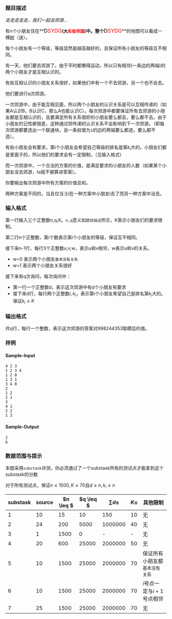 ### 题目描述

*走走走走走，我们一起去郊游...*

有n个小朋友住在**<font color=black size=3>D</font><font color=red size=3>SYDG</font>**(<font color=black size=2.5>大</font><font color=red size=2.5>实验帝国</font>)中。整个**<font color=black size=3>D</font><font color=red size=3>SYDG</font>**的地图可以看成一棵[树](https://baike.baidu.com/item/%E6%A0%91/2699484?fr=aladdin)（迷）。

每个小朋友有一个等级，等级显然是越高越好的，且保证所有小朋友的等级互不相同。

有一天，他们要去郊游了。由于平时都懒得运动，所以只有相邻(一条边的两端)的两个小朋友才是互相认识的。

有些互相认识的小朋友关系很好，如果他们中有一个不去郊游，另一个也不会去。

他们要进行q次郊游。

一次郊游中，由于能互相见面，所以两个小朋友的认识关系是可以互相传递的（如果A认识B，B认识C，那么A也能认识C）。每次郊游中都要保证所有去郊游的小朋友都是互相认识的，且要满足所有关系很好的小朋友要么都去，要么都不去。由于小朋友的记性都很差，这种通过郊传递的认识关系不会影响到下一次郊游。（即每次郊游都要选出一个联通块，且一条权值为`1`的边的两端要么都选，要么都不选）。

有些小朋友会有要求，第i个小朋友会希望自己等级的排名是第$k_i$大的。小朋友们都是爱面子的，所以他们的要求会有一定限制。（见输入格式）

而一次郊游中，一个合法的方案的价值，是满足要求的小朋友的人数（如果某个小朋友没去郊游，ta就不被算进答案）。

你要输出每次郊游中所有方案的价值总和。

两种方案是不同的，当且仅当$\exists i$在一种方案中小朋友i去了而另一种方案中没去。

### 输入格式

第一行输入三个正整数n,q,K。`n,q`意义如`题目描述`所示，K表示小朋友们的要求限制。

第二行n个正整数，第i个数表示第i个小朋友的等级，保证互不相同。

接下来n-1行，每行3个正整数u,v,w，表示u和v相邻，w表示u和v的关系。
- w=0 表示两个小朋友`基本没有关系`
- w=1 表示两个小朋友关系很好

接下来有q次询问，每次询问中：
- 第一行一个正整数d，表示这次郊游中有d个小朋友有要求
- 接下来d行，每行两个正整数$i,k_i$，表示第i个小朋友希望自己是排名第$k_i$大的。保证$k_i \leq K$

### 输出格式

共q行，每行一个整数，表示这次郊游的答案对998244353取模后的值。

### 样例

#### Sample-Input

```plain
4 2 3
1 2 3 4
1 2 0
1 3 1
3 4 0
2
1 2
2 1
3
4 1
2 2
1 3
```

#### Sample-Output

```plain
2
6
```

### 数据范围与提示

本题采用`substask`评测，你必须通过了一个substask所有的测试点才能拿到这个substask的分数

对于所有测试点，保证$n\leq 1500,K \leq 70$且$d \leq n,k_i \leq n$

|substask|source|$n \leq $|$q \leq $|$\sum d \leq$|$K \leq$|其他限制|
|------|------|------|------|------|------|------|
|1|10|15|10|150|10|无|
|2|24|200|5000|1000000|40|无|
|3|1|1500|0|-|-|无|
|4|20|600|25000|2000000|50|无|
|5|10|1500|25000|2000000|70|保证所有小朋友都`基本没有关系`|
|6|10|1500|25000|2000000|70|$i$号点一定与$i+1$号点相邻|
|7|25|1500|25000|2000000|70|无|


